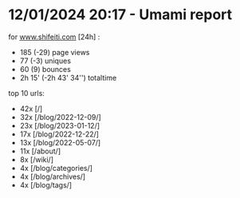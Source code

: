# 12/01/2024 20:17 - Umami report
for www.shifeiti.com [24h] :

 - 185 (-29) page views
 - 77 (-3) uniques
 - 60 (9) bounces
 - 2h 15'  (-2h 43' 34'') totaltime


top 10 urls:
 - 42x [/]
 - 32x [/blog/2022-12-09/]
 - 23x [/blog/2023-01-12/]
 - 17x [/blog/2022-12-22/]
 - 13x [/blog/2022-05-07/]
 - 11x [/about/]
 - 8x [/wiki/]
 - 4x [/blog/categories/]
 - 4x [/blog/archives/]
 - 4x [/blog/tags/]


